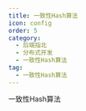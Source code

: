 ```yaml
---
title: 一致性Hash算法
icon: config
order: 5
category:
  - 后端指北
  - 分布式开发
  - 一致性Hash算法
tag:
  - 一致性Hash算法
---
```


一致性Hash算法


